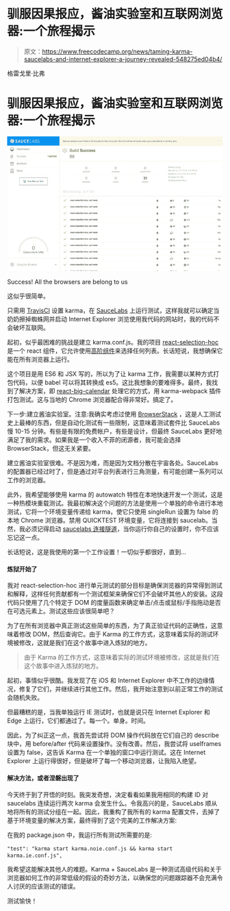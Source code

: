 # 驯服因果报应，酱油实验室和互联网浏览器:一个旅程揭示

> 原文：<https://www.freecodecamp.org/news/taming-karma-saucelabs-and-internet-explorer-a-journey-revealed-548275ed04b4/>

格雷戈里·比弗

# 驯服因果报应，酱油实验室和互联网浏览器:一个旅程揭示

![AusMHmGO70vyr1Ep23ghOElCXFfaS1XYwpwr](img/d0e737b99ab5a42aa159121b951f5922.png)

Success! All the browsers are belong to us

这似乎很简单。

只需用 [TravisCI](http://travis-ci.org) 设置 karma，在 [SauceLabs](https://saucelabs.com) 上运行测试，这样我就可以确定当奶奶擦掉蜘蛛网并启动 Internet Explorer 浏览使用我代码的网站时，我的代码不会破坏互联网。

起初，似乎最困难的挑战是建立 karma.conf.js。我的项目 [react-selection-hoc](http://cellog.github.io/react-selection/) 是一个 react 组件，它允许使用[高阶组件](https://medium.com/@dan_abramov/mixins-are-dead-long-live-higher-order-components-94a0d2f9e750#.pliuiqo22)来选择任何列表。长话短说，我想确保它能在所有浏览器上运行。

这个项目是用 ES6 和 JSX 写的，所以为了让 karma 工作，我需要以某种方式打包代码，以便 babel 可以将其转换成 es5。这比我想象的要难得多。最终，我找到了解决方案，即 [react-big-calendar](http://intljusticemission.github.io/react-big-calendar/examples/index.html) 处理它的方式，用 karma-webpack 插件打包测试。这与当地的 Chrome 浏览器配合得非常好。搞定了。

下一步:建立酱油实验室。注意:我确实考虑过使用 [BrowserStack](https://browserstack.com) ，这是人工测试史上最棒的东西，但是自动化测试有一些限制，这意味着测试套件比 SauceLabs 慢 10-15 分钟。有些是有限的免费帐户，有些是设计，但最终 SauceLabs 更好地满足了我的需求。如果我是一个收入不菲的闭源者，我可能会选择 BrowserStack，但这无关紧要。

建立酱油实验室很难。不是因为难，而是因为文档分散在宇宙各处。SauceLabs 的配置器已经过时了，但是通过对平台列表进行三角测量，有可能创建一系列可以工作的浏览器。

此外，我希望能够使用 karma 的 autowatch 特性在本地快速开发一个测试，这是一种热模块重载测试。我最初解决这个问题的方法是使用一个单独的命令进行本地测试，它将一个环境变量传递给 karma，使它只使用 singleRun 设置为 false 的本地 Chrome 浏览器。禁用 QUICKTEST 环境变量，它将连接到 saucelab。当然，我必须记得启动 [saucelabs 连接隧道](https://wiki.saucelabs.com/display/DOCS/Sauce+Connect+Proxy)，当你运行你自己的设置时，你不应该忘记这一点。

长话短说，这是我使用的第一个工作设置！一切似乎都很好，直到…

#### 炼狱开始了

我对 react-selection-hoc 进行单元测试的部分目标是确保浏览器的异常得到测试和解释，这样任何贡献都有一个测试框架来确保它们不会破坏其他人的安装。这段代码只使用了几个特定于 DOM 的度量函数来确定单击/点击或鼠标/手指拖动是否在可选元素上。测试这些应该很简单吧？

为了在所有浏览器中真正测试这些简单的东西，为了真正验证代码的正确性，这意味着修改 DOM，然后查询它。由于 Karma 的工作方式，这意味着实际的测试环境被修改，这就是我们在这个故事中进入炼狱的地方。

> 由于 Karma 的工作方式，这意味着实际的测试环境被修改，这就是我们在这个故事中进入炼狱的地方。

起初，事情似乎很酷。我发现了在 iOS 和 Internet Explorer 中不工作的边缘情况，修复了它们，并继续进行其他工作。然后，我开始注意到以前正常工作的测试会随机失败。

但最糟糕的是，当我单独运行 IE 测试时，也就是说只在 Internet Explorer 和 Edge 上运行，它们都通过了。每一个。单身。时间。

因此，为了纠正这一点，我首先尝试将 DOM 操作代码放在它们自己的 describe 块中，用 before/after 代码来设置操作。没有改善。然后，我尝试将 useIframes 设置为 false，这告诉 Karma 在一个单独的窗口中运行测试。这在 Internet Explorer 上运行得很好，但是破坏了每一个移动浏览器，让我陷入绝望。

#### 解决方法，或者涅磐出现了

今天终于到了开悟的时刻。我突发奇想，决定看看如果我用相同的构建 ID 对 saucelabs 连续运行两次 karma 会发生什么。令我高兴的是，SauceLabs 顺从地将所有的测试分组在一起。因此，我重构了我所有的 karma 配置文件，去掉了基于环境变量的解决方案，最终得到了这个完美的工作解决方案:

在我的 package.json 中，我运行所有测试所需要的是:

```
"test": "karma start karma.noie.conf.js && karma start karma.ie.conf.js",
```

我希望这能解决其他人的难题。Karma + SauceLabs 是一种测试高级代码和关于浏览器如何工作的非常低级的假设的奇妙方法，以确保您的问题跟踪器不会充满令人讨厌的应该测试的错误。

测试愉快！
